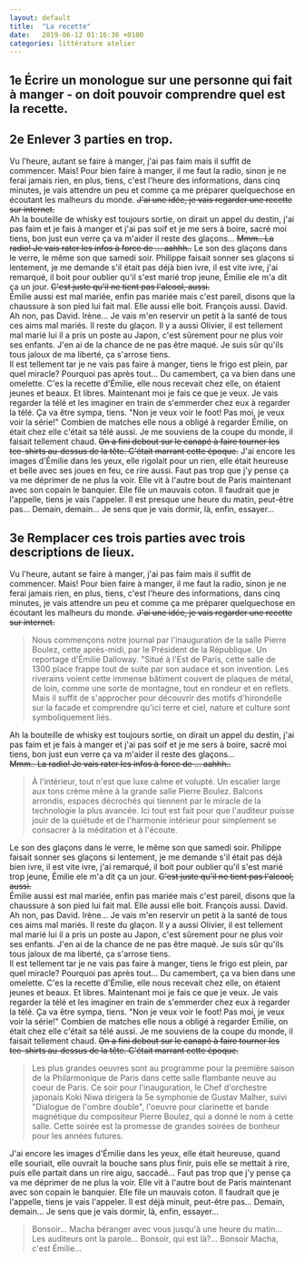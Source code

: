 ```yaml
---
layout: default
title:  "La recette"
date:   2019-06-12 01:16:36 +0100
categories: littérature atelier
---
```

## 1e Écrire un monologue sur une personne qui fait à manger - on doit pouvoir comprendre quel est la recette.
## 2e Enlever 3 parties en trop.

Vu l'heure, autant se faire à manger, j'ai pas faim mais il suffit de commencer. Mais! Pour bien faire à manger, il me faut la radio, sinon je ne ferai jamais rien, en plus, tiens, c'est l'heure des informations, dans cinq minutes, je vais attendre un peu et comme ça me préparer quelquechose en écoutant les malheurs du monde. ~~J'ai une idée, je vais regarder une recette sur internet.~~  
Ah la bouteille de whisky est toujours sortie, on dirait un appel du destin, j'ai pas faim et je fais à manger et j'ai pas soif et je me sers à boire, sacré moi tiens, bon just eun verre ça va m'aider il reste des glaçons...
~~Mmm.. La radio! Je vais rater les infos à force de ... aahhh..~~ Le son des glaçons dans le verre, le même son que samedi soir. Philippe faisait sonner ses glaçons si lentement, je me demande s'il était pas déjà bien ivre, il est vite ivre, j'ai remarqué, il boit pour oublier qu'il s'est marié trop jeune, Émilie ele m'a dit ça un jour. ~~C'est juste qu'il ne tient pas l'alcool, aussi.~~  
Émilie aussi est mal mariée, enfin pas mariée mais c'est pareil, disons que la chaussure à son pied lui fait mal. Elle aussi elle boit. François aussi. David. Ah non, pas David. Irène... Je vais m'en reservir un petit à la santé de tous ces aims mal mariés. Il reste du glaçon. Il y a aussi Olivier, il est tellement mal marié lui il a pris un poste au Japon, c'est sûrement pour ne plus voir ses enfants. J'en ai de la chance de ne pas être maqué. Je suis sûr qu'ils tous jaloux de ma liberté, ça s'arrose tiens.  
Il est tellement tar je ne vais pas faire à manger, tiens le frigo est plein, par quel miracle? Pourquoi pas après tout... Du camembert, ça va bien dans une omelette. C'es la recette d'Émilie, elle nous recevait chez elle, on étaient jeunes et beaux. Et libres. Maintenant moi je fais ce que je veux. Je vais regarder la télé et les imaginer en train de s'emmerder chez eux à regarder la télé. Ça va être sympa, tiens. "Non je veux voir le foot! Pas moi, je veux voir la série!" Combien de matches elle nous a obligé à regarder Émilie, on était chez elle c'était sa télé aussi. Je me souviens de la coupe du monde, il faisait tellement chaud. ~~On a fini debout sur le canapé à faire tourner les tee-shirts au-dessus de la tête. C'était marrant cette époque.~~ J'ai encore les images d'Émilie dans les yeux, elle rigolait pour un rien, elle était heureuse et belle avec ses joues en feu, ce rire aussi. Faut pas trop que j'y pense ça va me déprimer de ne plus la voir. Elle vit à l'autre bout de Paris maintenant avec son copain le banquier. Elle file un mauvais coton. Il faudrait que je l'appelle, tiens je vais l'appeler. Il est presque une heure du matin, peut-être pas... Demain, demain... Je sens que je vais dormir, là, enfin, essayer...


## 3e Remplacer ces trois parties avec trois descriptions de lieux.

Vu l'heure, autant se faire à manger, j'ai pas faim mais il suffit de commencer. Mais! Pour bien faire à manger, il me faut la radio, sinon je ne ferai jamais rien, en plus, tiens, c'est l'heure des informations, dans cinq minutes, je vais attendre un peu et comme ça me préparer quelquechose en écoutant les malheurs du monde. ~~J'ai une idée, je vais regarder une recette sur internet.~~  

> Nous commençons notre journal par l'inauguration de la salle Pierre Boulez, cette après-midi, par le Président de la République. Un reportage d'Émilie Dalloway.
> "Situé à l'Est de Paris, cette salle de 1300 place frappe tout de suite par son audace et son invention. Les riverains voient cette immense bâtiment couvert de plaques de métal, de loin, comme une sorte de montagne, tout en rondeur et en reflets.
> Mais il suffit de s'approcher pour découvrir des motifs d'hirondelle sur la facade et comprendre qu'ici terre et ciel, nature et culture sont symboliquement liés.

Ah la bouteille de whisky est toujours sortie, on dirait un appel du destin, j'ai pas faim et je fais à manger et j'ai pas soif et je me sers à boire, sacré moi tiens, bon just eun verre ça va m'aider il reste des glaçons...  
~~Mmm.. La radio! Je vais rater les infos à force de ... aahhh..~~ 

> À l'intérieur, tout n'est que luxe calme et volupté. Un escalier large aux tons crème mène à la grande salle Pierre Boulez. Balcons arrondis, espaces décrochés qui tiennent par le miracle de la technologie la plus avancée. Ici tout est fait pour que l'auditeur puisse jouir de la quiétude et de l'harmonie intérieur pour simplement se consacrer à la méditation et à l'écoute.  

Le son des glaçons dans le verre, le même son que samedi soir. Philippe faisait sonner ses glaçons si lentement, je me demande s'il était pas déjà bien ivre, il est vite ivre, j'ai remarqué, il boit pour oublier qu'il s'est marié trop jeune, Émilie ele m'a dit ça un jour. ~~C'est juste qu'il ne tient pas l'alcool, aussi.~~  
Émilie aussi est mal mariée, enfin pas mariée mais c'est pareil, disons que la chaussure à son pied lui fait mal. Elle aussi elle boit. François aussi. David. Ah non, pas David. Irène... Je vais m'en reservir un petit à la santé de tous ces aims mal mariés. Il reste du glaçon. Il y a aussi Olivier, il est tellement mal marié lui il a pris un poste au Japon, c'est sûrement pour ne plus voir ses enfants. J'en ai de la chance de ne pas être maqué. Je suis sûr qu'ils tous jaloux de ma liberté, ça s'arrose tiens.  
Il est tellement tar je ne vais pas faire à manger, tiens le frigo est plein, par quel miracle? Pourquoi pas après tout... Du camembert, ça va bien dans une omelette. C'es la recette d'Émilie, elle nous recevait chez elle, on étaient jeunes et beaux. Et libres. Maintenant moi je fais ce que je veux. Je vais regarder la télé et les imaginer en train de s'emmerder chez eux à regarder la télé. Ça va être sympa, tiens. "Non je veux voir le foot! Pas moi, je veux voir la série!" Combien de matches elle nous a obligé à regarder Émilie, on était chez elle c'était sa télé aussi. Je me souviens de la coupe du monde, il faisait tellement chaud. 
~~On a fini debout sur le canapé à faire tourner les tee-shirts au-dessus de la tête. C'était marrant cette époque.~~  
> Les plus grandes oeuvres sont au programme pour la première saison de la Philarmonique de Paris dans cette salle flambante neuve au coeur de Paris. Ce soir pour l'inauguration, le Chef d'orchestre japonais Koki Niwa dirigera la 5e symphonie de Gustav Malher, suivi "Dialogue de l'ombre double", l'oeuvre pour clarinette et bande magnétique du compositeur Pierre Boulez, qui a donné le nom à cette salle. Cette soirée est la promesse de grandes soirées de bonheur pour les années futures.

J'ai encore les images d'Émilie dans les yeux, elle était heureuse, quand elle souriait, elle ouvrait la bouche sans plus finir, puis elle se mettait à rire, puis elle partait dans un rire aigu, saccadé... Faut pas trop que j'y pense ça va me déprimer de ne plus la voir. Elle vit à l'autre bout de Paris maintenant avec son copain le banquier. Elle file un mauvais coton. Il faudrait que je l'appelle, tiens je vais l'appeler. Il est déjà minuit, peut-être pas... Demain, demain... Je sens que je vais dormir, là, enfin, essayer...

> Bonsoir... Macha béranger avec vous jusqu'à une heure du matin... Les auditeurs ont la parole... Bonsoir, qui est là?... Bonsoir Macha, c'est Émilie...

